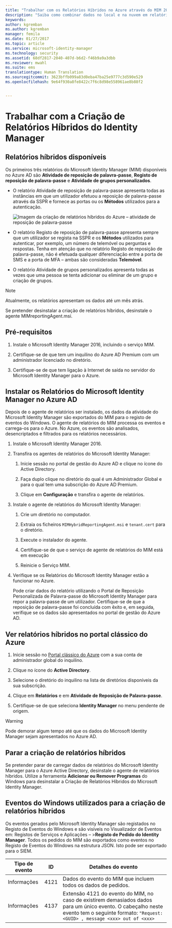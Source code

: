 ```yaml
---
title: "Trabalhar com os Relatórios Híbridos no Azure através do MIM 2016 | Documentos da Microsoft"
description: "Saiba como combinar dados no local e na nuvem em relatórios híbridos no Azure e como gerir e ver estes relatórios."
keywords: 
author: kgremban
ms.author: kgremban
manager: femila
ms.date: 01/27/2017
ms.topic: article
ms.service: microsoft-identity-manager
ms.technology: security
ms.assetid: 68df2817-2040-407d-b6d2-f46b9a9a3dbb
ms.reviewer: mwahl
ms.suite: ems
translationtype: Human Translation
ms.sourcegitcommit: 3623bffb099a83d0eba47ba25e9777c3d590e529
ms.openlocfilehash: 9e64f930a8fe8422c7f6c8d98e558961ae8b88f2


---
```


# <a name="working-with-identity-manager-hybrid-reporting"></a>Trabalhar com a Criação de Relatórios Híbridos do Identity Manager

## <a name="available-hybrid-reports"></a>Relatórios híbridos disponíveis
Os primeiros três relatórios do Microsoft Identity Manager (MIM) disponíveis no Azure AD são **Atividade de reposição de palavra-passe**, **Registo de reposição de palavra-passe** e **Atividade de grupos personalizados**.

-   O relatório Atividade de reposição de palavra-passe apresenta todas as instâncias em que um utilizador efetuou a reposição de palavra-passe através da SSPR e fornece as portas ou os **Métodos** utilizados para a autenticação.

    ![Imagem da criação de relatórios híbridos do Azure – atividade de reposição de palavra-passe](media/MIM-Hybrid-passwordreset.jpg)

-   O relatório Registo de reposição de palavra-passe apresenta sempre que um utilizador se regista na SSPR e os **Métodos** utilizados para autenticar, por exemplo, um número de telemóvel ou perguntas e respostas.
    Tenha em atenção que no relatório Registo de reposição de palavra-passe, não é efetuada qualquer diferenciação entre a porta de SMS e a porta de MFA – ambas são consideradas **Telemóvel**.

-   O relatório Atividade de grupos personalizados apresenta todas as vezes que uma pessoa se tenta adicionar ou eliminar de um grupo e criação de grupos.

> [!NOTE]
> Atualmente, os relatórios apresentam os dados até um mês atrás.
>
> Se pretender desinstalar a criação de relatórios híbridos, desinstale o agente MIMreportingAgent.msi.

## <a name="prerequisites"></a>Pré-requisitos

1.  Instale o Microsoft Identity Manager 2016, incluindo o serviço MIM.

2.  Certifique-se de que tem um inquilino do Azure AD Premium com um administrador licenciado no diretório.

3.  Certifique-se de que tem ligação à Internet de saída no servidor do Microsoft Identity Manager para o Azure.

## <a name="install-microsoft-identity-manager-reporting-in-azure-ad"></a>Instalar os Relatórios do Microsoft Identity Manager no Azure AD
Depois de o agente de relatórios ser instalado, os dados da atividade do Microsoft Identity Manager são exportados do MIM para o registo de eventos do Windows. O agente de relatórios do MIM processa os eventos e carrega-os para o Azure. No Azure, os eventos são analisados, desencriptados e filtrados para os relatórios necessários.

1.  Instale o Microsoft Identity Manager 2016.

2.  Transfira os agentes de relatórios do Microsoft Identity Manager:

    1.  Inicie sessão no portal de gestão do Azure AD e clique no ícone do Active Directory.

    2.  Faça duplo clique no diretório do qual é um Administrador Global e para o qual tem uma subscrição do Azure AD Premium.

    3.  Clique em **Configuração** e transfira o agente de relatórios.

3.  Instale o agente de relatórios do Microsoft Identity Manager:

    1.  Crie um diretório no computador.

    2.  Extraia os ficheiros `MIMHybridReportingAgent.msi` e `tenant.cert` para o diretório.

    3.  Execute o instalador do agente.

    4.  Certifique-se de que o serviço de agente de relatórios do MIM está em execução

    5.  Reinicie o Serviço MIM.

4.  Verifique se os Relatórios do Microsoft Identity Manager estão a funcionar no Azure.

    Pode criar dados do relatório utilizando o Portal de Reposição Personalizada de Palavra-passe do Microsoft Identity Manager para repor a palavra-passe de um utilizador. Certifique-se de que a reposição de palavra-passe foi concluída com êxito e, em seguida, verifique se os dados são apresentados no portal de gestão do Azure AD.

## <a name="view-hybrid-reports-in-the-azure-classic-portal"></a>Ver relatórios híbridos no portal clássico do Azure

1.  Inicie sessão no [Portal clássico do Azure](https://manage.windowsazure.com/) com a sua conta de administrador global do inquilino.

2.  Clique no ícone do **Active Directory**.

3.  Selecione o diretório do inquilino na lista de diretórios disponíveis da sua subscrição.

4.  Clique em **Relatórios** e em **Atividade de Reposição de Palavra-passe**.

5.  Certifique-se de que seleciona **Identity Manager** no menu pendente de origem.

> [!WARNING]
> Pode demorar algum tempo até que os dados do Microsoft Identity Manager sejam apresentados no Azure AD.

## <a name="stop-creating-hybrid-reports"></a>Parar a criação de relatórios híbridos
Se pretender parar de carregar dados de relatórios do Microsoft Identity Manager para o Azure Active Directory, desinstale o agente de relatórios híbridos. Utilize a ferramenta **Adicionar ou Remover Programas** do Windows para desinstalar a Criação de Relatórios Híbridos do Microsoft Identity Manager.

## <a name="windows-events-used-for-hybrid-reporting"></a>Eventos do Windows utilizados para a criação de relatórios híbridos
Os eventos gerados pelo Microsoft Identity Manager são registados no Registo de Eventos do Windows e são visíveis no Visualizador de Eventos em: Registos de Serviços e Aplicações – &gt;**Registo de Pedido do Identity Manager**. Todos os pedidos do MIM são exportados como eventos no Registo de Eventos do Windows na estrutura JSON. Isto pode ser exportado para o SIEM.

|Tipo de evento|ID|Detalhes do evento|
|--------------|------|-----------------|
|Informações|4121|Dados do evento do MIM que incluem todos os dados de pedidos.|
|Informações|4137|Extensão 4121 do evento do MIM, no caso de existirem demasiados dados para um único evento. O cabeçalho neste evento tem o seguinte formato: `"Request: <GUID> , message <xxx> out of <xxx>`|



<!--HONumber=Jan17_HO4-->


